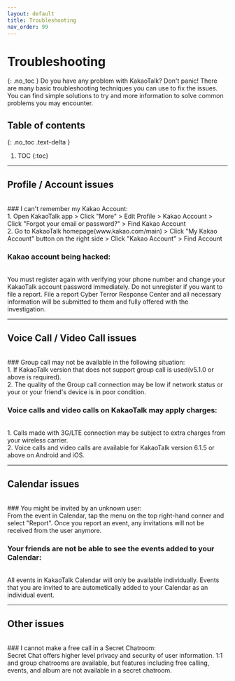 ```yaml
---
layout: default
title: Troubleshooting
nav_order: 99
---
```


# Troubleshooting
{: .no_toc }
Do you have any problem with KakaoTalk? Don't panic! There are many basic troubleshooting techniques you can use to fix the issues. You can find simple solutions to try and more information to solve common problems you may encounter.
</br>

## Table of contents
{: .no_toc .text-delta }

1. TOC
{:toc}

---

## Profile / Account issues
</br>
### I can't remember my Kakao Account:
</br>
1. Open KakaoTalk app > Click "More" > Edit Profile > Kakao Account > Click "Forgot your email or password?" > Find Kakao Account
</br>
2. Go to KakaoTalk homepage(www.kakao.com/main) > Click "My Kakao Account" button on the right side > Click "Kakao Account" > Find Account
</br>

### Kakao account being hacked:
</br>
You must register again with verifying your phone number and change your KakaoTalk account password immediately.
Do not unregister if you want to file a report. File a report Cyber Terror Response Center and all necessary information will be submitted to them and fully offered with the investigation.

---

## Voice Call / Video Call issues
</br>
### Group call may not be available in the following situation:
</br>
1. If KakaoTalk version that does not support group call is used(v5.1.0 or above is required).
</br>
2. The quality of the Group call connection may be low if network status or your or your friend's device is in poor condition.
</br>

### Voice calls and video calls on KakaoTalk may apply charges:
</br>
1. Calls made with 3G/LTE connection may be subject to extra charges from your wireless carrier.
</br>
2. Voice calls and video calls are available for KakaoTalk version 6.1.5 or above on Android and iOS.

---

## Calendar issues
</br>
### You might be invited by an unknown user:
</br>
From the event in Calendar, tap the menu on the top right-hand conner and select "Report". Once you report an event, any invitations will not be received from the user anymore.


### Your friends are not be able to see the events added to your Calendar:
</br>
All events in KakaoTalk Calendar will only be available individually.
Events that you are invited to are autometically added to your Calendar as an individual event.

---

## Other issues
</br>
### I cannot make a free call in a Secret Chatroom:
</br>
Secret Chat offers higher level privacy and security of user information. 1:1 and group chatrooms are available, but features including free calling, events, and album are not available in a secret chatroom.

